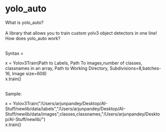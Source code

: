 # yolo_auto


What is yolo_auto? <br>
<br>
A library that allows you to train custom yolv3 object detectors in one line!
<br>
How does yolo_auto work?<br>
<br>

Syntax = <br>

x = Yolov3Train(Path to Labels, Path To images,number of classes, classnames in an array, Path to Working Directory, Subdivisions=8,batches-16, Image size=608) 	<br>
x.train()<br><br>

Sample:

x = Yolov3Train("/Users/arjunpandey/Desktop/AI-Stuff/newlib/data/labels","/Users/arjunpandey/Desktop/AI-Stuff/newlib/data/images",classes,classnames,"/Users/arjunpandey/Desktop/AI-Stuff/newlib/") <br>
x.train()<br>
